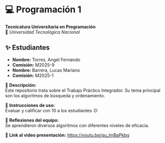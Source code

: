 # 💻 Programación 1

**Tecnicatura Universitaria en Programación**  
📍 _Universidad Tecnológica Nacional_

## ✨ Estudiantes

- **Nombre:** Torres, Angel Fernando
- **Comisión:** M2025-9
- **Nombre:** Barrera, Lucas Mariano
- **Comisión:** M2025-1

📌 **Descripción:**  
Este repositorio trata sobre el Trabajo Práctico Integrador. Su tema principal son los algoritmos de búsqueda y ordenamiento.

📌 **Instrucciones de uso:**  
Evaluar y calificar con 10 a los estudiantes :D

📌 **Reflexiones del equipo:**  
Se aprendieron diversos algoritmos con diferentes niveles de eficacia.

🔗 **Link al video presentación:**
https://youtu.be/qu_ImBaPkbg
